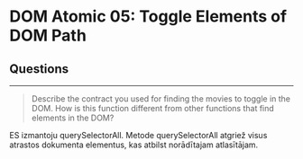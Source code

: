 # DOM Atomic 05: Toggle Elements of DOM Path

## Questions

---

> Describe the contract you used for finding the movies to toggle in the DOM. How is this function different from other functions that find elements in the DOM?

ES izmantoju querySelectorAll.
Metode querySelectorAll atgriež visus atrastos dokumenta elementus, kas atbilst norādītajam atlasītājam.